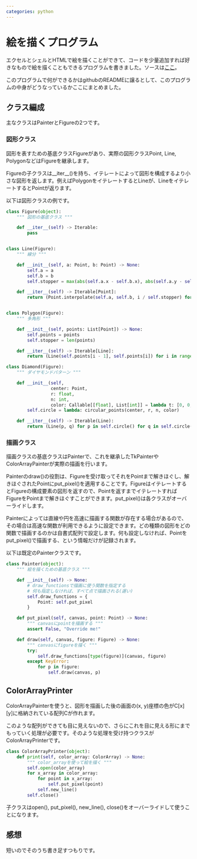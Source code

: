 ```yaml
---
categories: python
---
```


# 絵を描くプログラム

エクセルとシェルとHTMLで絵を描くことができて、コードを少量追加すれば好きなもので絵を描くこともできるプログラムを書きました。ソースは[ここ](https://github.com/yuki67/PaintBasics:embed:cite)。

このプログラムで何ができるかはgithubのREADMEに譲るとして、このプログラムの中身がどうなっているかここにまとめました。

## クラス編成

主なクラスはPainterとFigureの2つです。

### 図形クラス

図形を表すための基底クラスFigureがあり、実際の図形クラスPoint, Line, PolygonなどはFigureを継承します。

Figureの子クラスは\_\_iter\_\_()を持ち、イテレートによって図形を構成するより小さな図形を返します。例えばPolygonをイテレートするとLineが、LineをイテレートするとPointが返ります。

以下は図形クラスの例です。

```python
class Figure(object):
    """ 図形の基底クラス """

    def __iter__(self) -> Iterable:
        pass


class Line(Figure):
    """ 線分 """

    def __init__(self, a: Point, b: Point) -> None:
        self.a = a
        self.b = b
        self.stopper = max(abs(self.a.x - self.b.x), abs(self.a.y - self.b.y))

    def __iter__(self) -> Iterable[Point]:
        return (Point.interpolate(self.a, self.b, i / self.stopper) for i in range(int(self.stopper)))


class Polygon(Figure):
    """ 多角形 """

    def __init__(self, points: List[Point]) -> None:
        self.points = points
        self.stopper = len(points)

    def __iter__(self) -> Iterable[Line]:
        return (Line(self.points[i - 1], self.points[i]) for i in range(self.stopper))

class Diamond(Figure):
    """ ダイヤモンドパターン """

    def __init__(self,
                 center: Point,
                 r: float,
                 n: int,
                 color: Callable[[float], List[int]] = lambda t: [0, 0, 0]) -> None:
        self.circle = lambda: circular_points(center, r, n, color)

    def __iter__(self) -> Iterable(Line):
        return (Line(p, q) for p in self.circle() for q in self.circle())
```

### 描画クラス

描画クラスの基底クラスはPainterで、これを継承したTkPainterやColorArrayPainterが実際の描画を行います。

Painterのdraw()の役割は、Figureを受け取ってそれをPointまで解きほぐし、解きほぐされたPointにput_pixel()を適用することです。FigureはイテレートするとFigureの構成要素の図形を返すので、Pointを返すまでイテレートすればFigureをPointまで解きほぐすことができます。put_pixel()は各クラスがオーバーライドします。

Painterによっては直線や円を高速に描画する関数が存在する場合があるので、その場合は高速な関数が利用できるように設定できます。どの種類の図形をどの関数で描画するのかは自書式配列で設定します。何も設定しなければ、Pointをput_pixel()で描画する、という情報だけが記録されます。

以下は既定のPainterクラスです。

```python
class Painter(object):
    """ 絵を描くための基底クラス """

    def __init__(self) -> None:
        # draw_functionsで描画に使う関数を指定する
        # 何も指定しなければ、すべて点で描画される(遅い)
        self.draw_functions = {
            Point: self.put_pixel
        }

    def put_pixel(self, canvas, point: Point) -> None:
        """ canvasにpointを描画する """
        assert False, "Override me!"

    def draw(self, canvas, figure: Figure) -> None:
        """ canvasにfigureを描く """
        try:
            self.draw_functions[type(figure)](canvas, figure)
        except KeyError:
            for p in figure:
                self.draw(canvas, p)
```

## ColorArrayPrinter

ColorArrayPainterを使うと、図形を描画した後の画面の(x, y)座標の色がC[x][y]に格納されている配列Cが作れます。

このような配列ができても目に見えないので、さらにこれを目に見える形にまでもっていく処理が必要です。そのような処理を受け持つクラスがColorArrayPrinterです。

```python
class ColorArrayPrinter(object):
    def print(self, color_array: ColorArray) -> None:
        """ color_arrayを使って絵を描く """
        self.open(color_array)
        for x_array in color_array:
            for point in x_array:
                self.put_pixel(point)
            self.new_line()
        self.close()
```

子クラスはopen(), put_pixel(), new_line(), close()をオーバーライドして使うことになります。

## 感想

短いのでそのうち書き足すつもりです。
